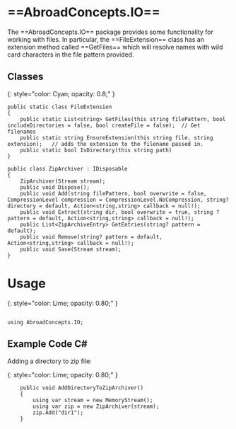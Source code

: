 # ==AbroadConcepts.IO==

The ==AbroadConcepts.IO== package provides some functionality for working with files.   In particular, the ==FileExtension== class has an extension method called ==GetFiles== which will resolve names with wild card characters in the file pattern provided. 

## Classes
{: style="color: Cyan;  opacity: 0.8;" }

```
public static class FileExtension    
{
    public static List<string> GetFiles(this string filePattern, bool includeDirectories = false, bool createFile = false);  // Get filenames 
    public static string EnsureExtension(this string file, string extension);   // adds the extension to the filename passed in. 
    public static bool IsDirectory(this string path)
}

public class ZipArchiver : IDisposable
{
    ZipArchiver(Stream stream);
    public void Dispose();
    public void Add(string filePattern, bool overwrite = false, CompressionLevel compression = CompressionLevel.NoCompression, string? directory = default, Action<string,string> callback = null!);
    public void Extract(string dir, bool overwrite = true, string ? pattern = default, Action<string,string> callback = null!);
    public List<ZipArchiveEntry> GetEntries(string? pattern = default);
    public void Remove(string? pattern = default, Action<string,string> callback = null!);
    public void Save(Stream stream);
}
```

# Usage
{: style="color: Lime; opacity: 0.80;" }
```

using AbroadConcepts.IO;

```
## Example Code C#

Adding a directory to zip file:

{: style="color: Lime; opacity: 0.80;" }
```
    public void AddDirectoryToZipArchiver()
    {
        using var stream = new MemoryStream();
        using var zip = new ZipArchiver(stream);
        zip.Add("dir1");
    }

```



